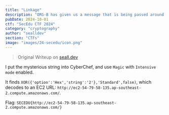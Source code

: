 ```yaml
---
title: "Linkage"
description: "ORG-B has given us a message that is being passed around the organisation. They've found it on a few of their machines, but are unsure what it says. jvvr8--ga0/76/5;/7:/317,cr/qmwvjgcqv/0,amorwvg,cocxmlcuq,amo-. The message was signed by a mysterious \"Y\". Interesting."
pubDate: 2024-10-01
ctf: "SecEdu CTF 2024"
category: "cryptography"
author: "sealldev"
section: "CTFs"
image: "images/24-secedu/icon.png"
---
```


> Original Writeup on [seall.dev](https://seall.dev/posts/seceduweek22024#linkage)

I put the mysterious string into CyberChef, and use `Magic` with `Intensive mode` enabled.

It finds `XOR({'option':'Hex','string':'2'},'Standard',false)`, which decodes to an EC2 URL: `http://ec2-54-79-58-135.ap-southeast-2.compute.amazonaws.com/`.

Flag: `SECEDU{http://ec2-54-79-58-135.ap-southeast-2.compute.amazonaws.com/}`